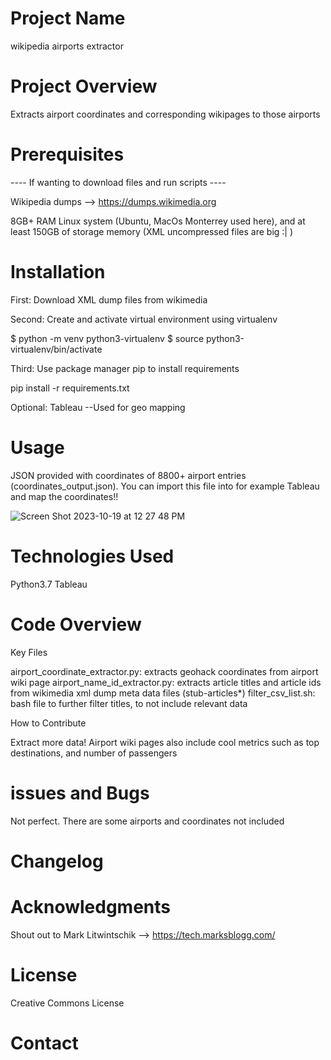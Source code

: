 # Project Name

wikipedia airports extractor

# Project Overview

Extracts airport coordinates and corresponding wikipages to those airports

# Prerequisites

---- If wanting to download files and run scripts ----

Wikipedia dumps --> https://dumps.wikimedia.org

8GB+ RAM Linux system (Ubuntu, MacOs Monterrey used here), and at least 150GB of storage memory (XML uncompressed files are big :| )


# Installation

First: Download XML dump files from wikimedia


Second: Create and activate virtual environment using virtualenv

$ python -m venv python3-virtualenv
$ source python3-virtualenv/bin/activate

Third: Use package manager pip to install requirements

pip install -r requirements.txt

Optional: Tableau --Used for geo mapping

# Usage

JSON provided with coordinates of 8800+ airport entries (coordinates_output.json). You can import this file into for example Tableau and map the coordinates!!

![Screen Shot 2023-10-19 at 12 27 48 PM](https://github.com/sys-ad/wiki-airport-xtractor/assets/95191519/95e3d519-b5f5-41ef-8d8c-a391e9f5b991)



# Technologies Used

Python3.7
Tableau

# Code Overview

Key Files

airport_coordinate_extractor.py: extracts geohack coordinates from airport wiki page
airport_name_id_extractor.py: extracts article titles and article ids from wikimedia xml dump meta data files (stub-articles*)
filter_csv_list.sh: bash file to further filter titles, to not include relevant data

How to Contribute

Extract more data! Airport wiki pages also include cool metrics such as top destinations, and number of passengers

# issues and Bugs

Not perfect. There are some airports and coordinates not included 

# Changelog

# Acknowledgments

Shout out to Mark Litwintschik --> https://tech.marksblogg.com/

# License

Creative Commons License

# Contact








